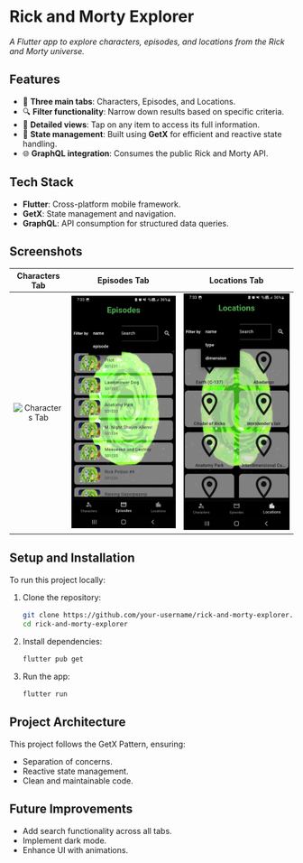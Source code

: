 # Rick and Morty Explorer  
_A Flutter app to explore characters, episodes, and locations from the Rick and Morty universe._

## Features  
- 🌟 **Three main tabs**: Characters, Episodes, and Locations.  
- 🔍 **Filter functionality**: Narrow down results based on specific criteria.  
- 📖 **Detailed views**: Tap on any item to access its full information.  
- 🚀 **State management**: Built using **GetX** for efficient and reactive state handling.  
- 🌐 **GraphQL integration**: Consumes the public Rick and Morty API.  

## Tech Stack  
- **Flutter**: Cross-platform mobile framework.  
- **GetX**: State management and navigation.  
- **GraphQL**: API consumption for structured data queries.  

## Screenshots  
| Characters Tab | Episodes Tab | Locations Tab |  
|:--------------:|:------------:|:-------------:|  
| ![Characters Tab](assets/screenshots/characters_tab.pjpg)   | ![Episodes Tab](assets/screenshots/episodes_tab.jpg)   | ![Locations Tab](assets/screenshots/locations_tab.jpg)   |  

## Setup and Installation  
To run this project locally:  
1. Clone the repository:  
   ```bash  
   git clone https://github.com/your-username/rick-and-morty-explorer.git  
   cd rick-and-morty-explorer  
2. Install dependencies:
   ```bash
   flutter pub get  
   ```
3. Run the app:
   ```bash
   flutter run
   ```
## Project Architecture
This project follows the GetX Pattern, ensuring:

- Separation of concerns.
- Reactive state management.
- Clean and maintainable code.

## Future Improvements

- Add search functionality across all tabs.
- Implement dark mode.
- Enhance UI with animations.
